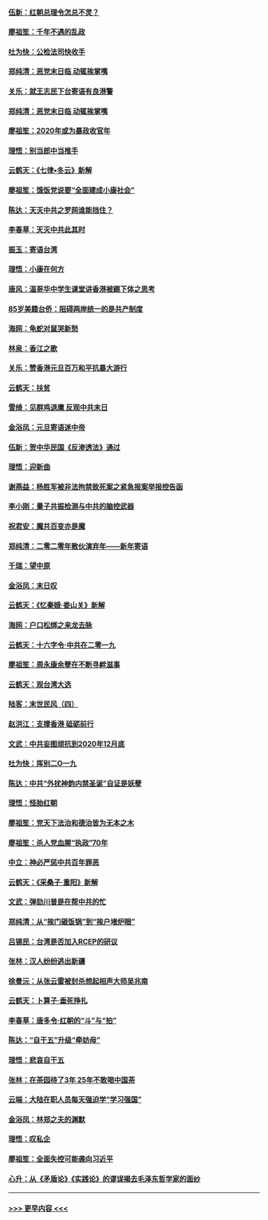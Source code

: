 #### [伍新：红朝总理令怎总不灵？](../pages/nsc993/n11770813.md?t=01071111) 
#### [廖祖笙：千年不遇的乱政](../pages/nsc993/n11770373.md?t=01071111) 
#### [吐为快：公检法司快收手](../pages/nsc993/n11770359.md?t=01071111) 
#### [郑纯清：恶党末日临 动辄挨掌嘴](../pages/nsc993/n11769912.md?t=01071111) 
#### [关乐：就王志民下台寄语有良港警](../pages/nsc993/n11769903.md?t=01071111) 
#### [郑纯清：恶党末日临 动辄挨掌嘴](../pages/nsc993/n11769356.md?t=01071111) 
#### [廖祖笙：2020年或为暴政收官年](../pages/nsc993/n11768216.md?t=01071111) 
#### [理悟：别当郎中当推手](../pages/nsc993/n11768243.md?t=01071111) 
#### [云鹤天：《七律▪冬云》新解](../pages/nsc993/n11768204.md?t=01071111) 
#### [廖祖笙：饿饭党说要“全面建成小康社会”](../pages/nsc993/n11767482.md?t=01071111) 
#### [陈达：天灭中共之罗网谁能挡住？](../pages/nsc993/n11767465.md?t=01071111) 
#### [李春草：天灭中共此其时](../pages/nsc993/n11767452.md?t=01071111) 
#### [振玉：寄语台湾](../pages/nsc993/n11767432.md?t=01071111) 
#### [理悟：小康在何方](../pages/nsc993/n11767394.md?t=01071111) 
#### [唐风：温哥华中学生课堂讲香港被踢下体之思考](../pages/nsc993/n11766848.md?t=01071111) 
#### [85岁美籍台侨：阻碍两岸统一的是共产制度](../pages/nsc993/n11765043.md?t=01071111) 
#### [海网：龟蛇对鼠哭新愁](../pages/nsc993/n11764895.md?t=01071111) 
#### [林泉：香江之歌](../pages/nsc993/n11764415.md?t=01071111) 
#### [关乐：赞香港元旦百万和平抗暴大游行](../pages/nsc993/n11764382.md?t=01071111) 
#### [云鹤天：扶贫](../pages/nsc993/n11764245.md?t=01071111) 
#### [雪绮：见群鸡退鹰  反观中共末日](../pages/nsc993/n11762112.md?t=01071111) 
#### [金浴凤：元旦寄语迷中帝](../pages/nsc993/n11761788.md?t=01071111) 
#### [伍新：贺中华民国《反渗透法》通过](../pages/nsc993/n11761994.md?t=01071111) 
#### [理悟：迎新曲](../pages/nsc993/n11761152.md?t=01071111) 
#### [谢燕益：杨胜军被非法拘禁致死案之紧急报案举报控告函](../pages/nsc993/n11756134.md?t=01071111) 
#### [李小刚：量子共振检测与中共的脑控武器](../pages/nsc993/n11754518.md?t=01071111) 
#### [祝君安：魔共百变亦是魔](../pages/nsc993/n11754469.md?t=01071111) 
#### [郑纯清：二零二零年散伙演弃年——新年寄语](../pages/nsc993/n11754195.md?t=01071111) 
#### [千瑞：望中原](../pages/nsc993/n11754159.md?t=01071111) 
#### [金浴凤：末日叹](../pages/nsc993/n11752359.md?t=01071111) 
#### [云鹤天：《忆秦娥‧娄山关》新解](../pages/nsc993/n11752348.md?t=01071111) 
#### [海网：户口松绑之来龙去脉](../pages/nsc993/n11752328.md?t=01071111) 
#### [云鹤天：十六字令‧中共在二零一九](../pages/nsc993/n11752305.md?t=01071111) 
#### [廖祖笙：周永康余孽在不断寻衅滋事](../pages/nsc993/n11751013.md?t=01071111) 
#### [云鹤天：观台湾大选](../pages/nsc993/n11751007.md?t=01071111) 
#### [陆客：末世民风（四）](../pages/nsc993/n11749203.md?t=01071111) 
#### [赵洪江：支撑香港 砥砺前行](../pages/nsc993/n11748482.md?t=01071111) 
#### [文武：中共妄图顽抗到2020年12月底](../pages/nsc993/n11748446.md?t=01071111) 
#### [吐为快：挥别二O一九](../pages/nsc993/n11748411.md?t=01071111) 
#### [陈达：中共“外扰神韵内禁圣诞”自证是妖孽](../pages/nsc993/n11748226.md?t=01071111) 
#### [理悟：怪胎红朝](../pages/nsc993/n11748206.md?t=01071111) 
#### [廖祖笙：党天下法治和德治皆为无本之木](../pages/nsc993/n11748135.md?t=01071111) 
#### [廖祖笙：杀人党血腥“执政”70年](../pages/nsc993/n11745144.md?t=01071111) 
#### [中立：神必严惩中共百年罪恶](../pages/nsc993/n11744970.md?t=01071111) 
#### [云鹤天：《采桑子‧重阳》新解](../pages/nsc993/n11744948.md?t=01071111) 
#### [文武：弹劾川普是在帮中共的忙](../pages/nsc993/n11744758.md?t=01071111) 
#### [郑纯清：从“挨门砸饭锅”到“挨户堵炉眼”](../pages/nsc993/n11744745.md?t=01071111) 
#### [吕锡民：台湾是否加入RCEP的研议](../pages/nsc993/n11744701.md?t=01071111) 
#### [张林：汉人纷纷逃出新疆](../pages/nsc993/n11743530.md?t=01071111) 
#### [徐曼沅：从张云雷被封杀想起相声大师吴兆南](../pages/nsc993/n11741816.md?t=01071111) 
#### [云鹤天：卜算子‧垂死挣扎](../pages/nsc993/n11739956.md?t=01071111) 
#### [李春草：唐多令‧红朝的“斗”与“拍”](../pages/nsc993/n11739830.md?t=01071111) 
#### [陈达：“自干五”升级“牵妨母”](../pages/nsc993/n11739724.md?t=01071111) 
#### [理悟：悲哀自干五](../pages/nsc993/n11739547.md?t=01071111) 
#### [张林：在茶园待了3年 25年不敢喝中国茶](../pages/nsc993/n11739240.md?t=01071111) 
#### [云端：大陆在职人员每天强迫学“学习强国”](../pages/nsc993/n11738735.md?t=01071111) 
#### [金浴凤：林郑之夫的渊默](../pages/nsc993/n11737735.md?t=01071111) 
#### [理悟：叹私企](../pages/nsc993/n11737715.md?t=01071111) 
#### [廖祖笙：全面失控可能袭向习近平](../pages/nsc993/n11737704.md?t=01071111) 
#### [心升：从《矛盾论》《实践论》的谬误揭去毛泽东哲学家的面纱](../pages/nsc993/n11736962.md?t=01071111) 

----
#### [ >>> 更早内容 <<< ](../indexes/nsc993-earlier.md)
